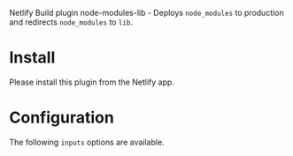 Netlify Build plugin node-modules-lib - Deploys `node_modules` to production and redirects `node_modules` to `lib`.

# Install

Please install this plugin from the Netlify app.

# Configuration

The following `inputs` options are available.
